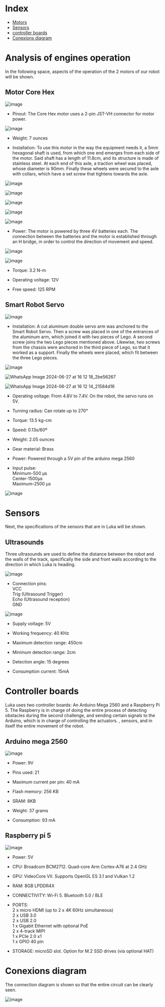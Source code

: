 # Index
 -  [Motors](https://github.com/RoboticaLLR/redmachine2024/blob/main/Mecanica.md#Analysis-of-engines-operation)
 - [Sensors](https://github.com/RoboticaLLR/redmachine2024/blob/main/Mecanica.md#Sensors)
- [controller boards](https://github.com/RoboticaLLR/redmachine2024/blob/main/Mecanica.md#COntroller-boards)
- [Conexions diagram](https://github.com/RoboticaLLR/redmachine2024/blob/main/Mecanica.md#Conexions-diagram)

# Analysis of engines operation
In the following space, aspects of the operation of the 2 motors of our robot will be shown.

## Motor Core Hex 

![image](https://github.com/RoboticaLLR/redmachine2024/assets/155327813/6b746939-ccca-4912-8b1c-9ad4e71ff221)

- Pinout: The Core Hex motor uses a 2-pin JST-VH connector for motor power.

![image](https://github.com/RoboticaLLR/redmachine2024/assets/155327813/c7aff880-7a15-44b1-b9e1-c6974a79448b)

- Weight: 7 ounces

- Installation: To use this motor in the way the equipment needs it, a 5mm hexagonal shaft is used, from which one end emerges from each side of the motor. Said shaft has a length of 11.8cm, and its structure is made of stainless steel. At each end of this axle, a traction wheel was placed, whose diameter is 90mm. Finally these wheels were secured to the axle with collars, which have a set screw that tightens towards the axle.

![image](https://github.com/RoboticaLLR/redmachine2024/assets/155327813/dcbaaf83-3450-4a9e-aa4d-554377d16a59)

![image](https://github.com/RoboticaLLR/redmachine2024/assets/155327813/df18828a-5f2d-4f70-848b-5a2f91a3fa78)

![image](https://github.com/RoboticaLLR/redmachine2024/assets/155327813/051d6c34-a69f-4ef8-ae87-8be1aa2114cc)

![image](https://github.com/RoboticaLLR/redmachine2024/assets/155327813/980cb8f4-5084-4b9c-bd1e-64fec1b01462)

![image](https://github.com/RoboticaLLR/redmachine2024/assets/155327813/a078144d-4553-4803-a540-ab6f2e750554)

- Power: The motor is powered by three 4V batteries each. The connection between the batteries and the motor is established through an H bridge, in order to control the direction of movement and speed.

![image](https://github.com/RoboticaLLR/redmachine2024/assets/155327813/6080e0c3-c7f8-4286-953b-fc6ee15df7fa)

![image](https://github.com/RoboticaLLR/redmachine2024/assets/155327813/8693bc6c-c8c6-4ca9-9f08-e4335cd6572e)

- Torque: 3.2 N-m

- Operating voltage: 12V

- Free speed: 125 RPM


## Smart Robot Servo

![image](https://github.com/RoboticaLLR/redmachine2024/assets/155327813/e1ce0635-b6bf-495e-8aa1-2b14797dce59)

- Installation: A cut aluminum double servo arm was anchored to the Smart Robot Servo. Then a screw was placed in one of the entrances of the aluminum arm, which joined it with two pieces of Lego. A second screw joins the two Lego pieces mentioned above.  Likewise, two screws from the chassis were anchored in the third piece of Lego, so that it worked as a support. Finally the wheels were placed, which fit between the three Lego pieces.

![image](https://github.com/RoboticaLLR/redmachine2024/assets/155327813/f14cee10-557f-4d49-bd69-229238cac2ac)

![WhatsApp Image 2024-06-27 at 16 12 18_2be56267](https://github.com/RoboticaLLR/redmachine2024/assets/155327813/bc2aaa2e-3bf6-4cc9-9203-6ef733979276)

![WhatsApp Image 2024-06-27 at 16 12 14_21584d16](https://github.com/RoboticaLLR/redmachine2024/assets/155327813/6c6a6630-409f-4073-a032-47328d36d9dd)


- Operating voltage: From 4.8V to 7.4V. On the robot, the servo runs on 5V. 

- Turning radius: Can rotate up to 270°

- Torque: 13.5 kg-cm

- Speed: 0.13s/60º

- Weight: 2.05 ounces

- Gear material: Brass

- Power: Powered through a 5V pin of the arduino mega 2560

- Input pulse:    
Minimum-500 μs        
Center-1500μs       
Maximum-2500 μs

![image](https://github.com/RoboticaLLR/redmachine2024/assets/155327813/6dc2f1be-d145-4671-ae34-989eca4c86c3)


# Sensors
Next, the specifications of the sensors that are in Luka will be shown.

## Ultrasounds
Three ultrasounds are used to define the distance between the robot and the walls of the track, specifically the side and front walls according to the direction in which Luka is heading.

![image](https://github.com/RoboticaLLR/redmachine2024/assets/146040533/34f25025-08d4-4dc2-a30c-5421e7f24bae)

- Connection pins:        
VCC            
Trig (Ultrasound Trigger)                 
Echo (Ultrasound reception)             
GND

![image](https://github.com/RoboticaLLR/redmachine2024/assets/146040533/9cfeae57-2def-47ad-9158-ded9577fc56a)


- Supply voltage: 5V

- Working frequency: 40 KHz

- Maximum detection range: 450cm

- Minimum detection range: 2cm

- Detection angle: 15 degrees

- Consumption current: 15mA


# Controller boards
Luka uses two controller boards: An Arduino Mega 2560 and a Raspberry Pi 5. The Raspberry is in charge of doing the entire process of detecting obstacles during the second challenge, and sending certain signals to the Arduino, which is in charge of controlling the actuators. , sensors, and in itself the entire movement of the robot.

## Arduino mega 2560

![image](https://github.com/RoboticaLLR/redmachine2024/assets/146040533/5d179d3d-033b-4f8a-9473-284054dd5a07)

- Power: 9V

- Pins used: 21

- Maximum current per pin: 40 mA

- Flash memory: 256 KB

- SRAM: 8KB

- Weight: 37 grams

- Consumption: 93 mA



## Raspberry pi 5

![image](https://github.com/RoboticaLLR/redmachine2024/assets/146040533/5bd1be88-3748-438e-b894-281b168c319f)

- Power: 5V

- CPU: Broadcom BCM2712. Quad-core Arm Cortex-A76 at 2.4 GHz

- GPU: VideoCore VII. Supports OpenGL ES 3.1 and Vulkan 1.2

- RAM: 8GB LPDDR4X

- CONNECTIVITY: Wi-Fi 5. Bluetooth 5.0 / BLE

- PORTS:            
2 x micro HDMI (up to 2 x 4K 60Hz simultaneous)            
2 x USB 3.0          
2 x USB 2.0                            
1 x Gigabit Ethernet with optional PoE                
2 x 4-track MIPI                 
1 x PCIe 2.0 x1                    
1 x GPIO 40 pin                 

- STORAGE: microSD slot. Option for M.2 SSD drives (via optional HAT)

# Conexions diagram
The connection diagram is shown so that the entire circuit can be clearly seen.

![image](https://github.com/RoboticaLLR/redmachine2024/assets/139584566/4f70180c-dffa-4ec1-b92a-c73d23e61b9b)